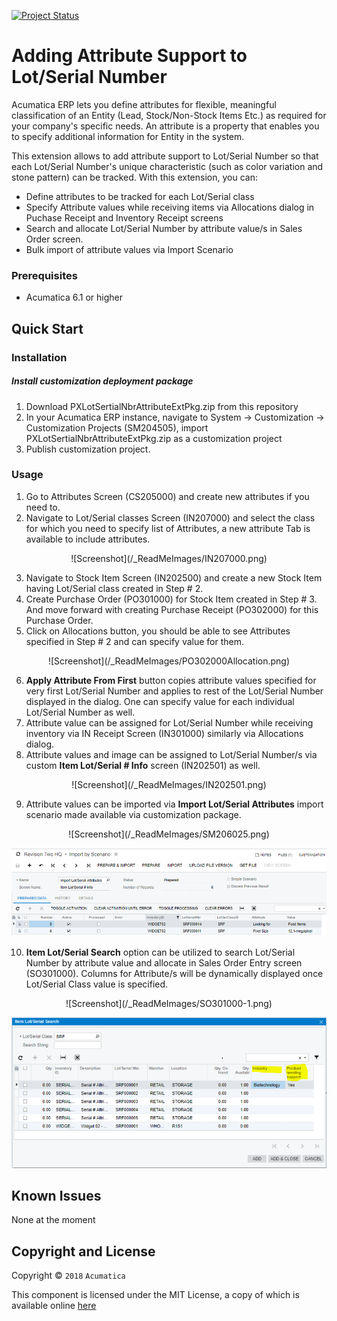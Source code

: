 [![Project Status](http://opensource.box.com/badges/active.svg)](http://opensource.box.com/badges)

Adding Attribute Support to Lot/Serial Number
==================================
Acumatica ERP lets you define attributes for flexible, meaningful classification of an Entity (Lead, Stock/Non-Stock Items Etc.) as required for your company's specific needs. An attribute is a property that enables you to specify additional information for Entity in the system. 

This extension allows to add attribute support to Lot/Serial Number so that each Lot/Serial Number's unique characteristic (such as color variation and stone pattern) can be tracked. With this extension, you can:

* Define attributes to be tracked for each Lot/Serial class
* Specify Attribute values while receiving items via Allocations dialog in Puchase Receipt and Inventory Receipt screens
* Search and allocate Lot/Serial Number by attribute value/s in Sales Order screen.
* Bulk import of attribute values via Import Scenario 

### Prerequisites
* Acumatica 6.1 or higher

Quick Start
-----------

### Installation

##### Install customization deployment package
1. Download PXLotSertialNbrAttributeExtPkg.zip from this repository
2. In your Acumatica ERP instance, navigate to System -> Customization -> Customization Projects (SM204505), import PXLotSertialNbrAttributeExtPkg.zip as a customization project
3. Publish customization project.

### Usage

1. Go to Attributes Screen (CS205000) and create new attributes if you need to.
2. Navigate to Lot/Serial classes Screen (IN207000) and select the class for which you need to specify list of Attributes, a new attribute Tab is available to include attributes.

<p align="center">
![Screenshot](/_ReadMeImages/IN207000.png)
</p>

3. Navigate to Stock Item Screen (IN202500) and create a new Stock Item having Lot/Serial class created in Step # 2.
4. Create Purchase Order (PO301000) for Stock Item created in Step # 3. And move forward with creating Purchase Receipt (PO302000) for this Purchase Order.
5. Click on Allocations button, you should be able to see Attributes specified in Step # 2 and can specify value for them.

<p align="center">
![Screenshot](/_ReadMeImages/PO302000Allocation.png)
</p>

6. **Apply Attribute From First** button copies attribute values specified for very first Lot/Serial Number and applies to rest of the Lot/Serial Number displayed in the dialog. One can specify value for each individual Lot/Serial Number as well.
7. Attribute value can be assigned for Lot/Serial Number while receiving inventory via IN Receipt Screen (IN301000) similarly via Allocations dialog.
8. Attribute values and image can be assigned to Lot/Serial Number/s via custom **Item Lot/Serial # Info** screen (IN202501) as well.

<p align="center">
![Screenshot](/_ReadMeImages/IN202501.png)
</p>

9. Attribute values can be imported via **Import Lot/Serial Attributes** import scenario made available via customization package.

<p align="center">
![Screenshot](/_ReadMeImages/SM206025.png)

![Screenshot](/_ReadMeImages/SM206036.png)
</p>

10. **Item Lot/Serial Search** option can be utilized to search Lot/Serial Number by attribute value and allocate in Sales Order Entry screen (SO301000). Columns for Attribute/s will be dynamically displayed once Lot/Serial Class value is specified.

<p align="center">
![Screenshot](/_ReadMeImages/SO301000-1.png)

![Screenshot](/_ReadMeImages/SO301000-2.png)
</p>

Known Issues
------------
None at the moment

## Copyright and License

Copyright © `2018` `Acumatica`

This component is licensed under the MIT License, a copy of which is available online [here](LICENSE.md)
